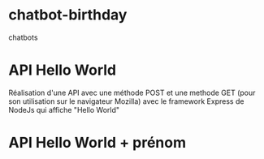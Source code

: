 # chatbot-birthday
chatbots

# API Hello World
Réalisation d'une API avec une méthode POST et une methode GET (pour son utilisation sur le navigateur Mozilla) avec le framework Express de NodeJs qui affiche "Hello World"

# API Hello World + prénom
